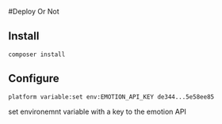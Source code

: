 #Deploy Or Not

## Install
```composer install```

## Configure

```platform variable:set env:EMOTION_API_KEY de344...5e58ee85```

set environemnt variable with a key to the emotion API